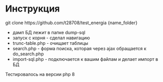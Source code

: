 <h1>Инструкция</h1>
git clone https://github.com/t28708/test_energia {name_folder}

<ul>
  <li>дамп БД лежит в папке dump-sql</li>
  <li>запуск с корня - сделал навигацию</li>
   <li>trunc-table.php - очищает таблицы</li>
   <li>search.php - форма поиска, которая через ajax обращается к do_search.php</li>
  <li>import-sql.php - подключается к вашим файлам и делает импорт в БД</li>
  
</ul>

<p>Тестировалось на версии php 8</p>
